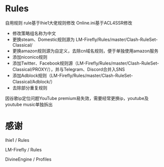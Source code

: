# Rules
自用规则
rule基于lhie1大佬规则修改
Online.ini基于ACL4SSR修改
- 修改策略组名称为中文
- 更换steam、Domestic规则源为 LM-Firefly/Rules/master/Clash-RuleSet-Classical/
- 更换amazon规则源为自定义，去除cn域名规则，便于单独使用amazon服务
- 添加niconico规则
- 添加Twitter、Facebook规则源（LM-Firefly/Rules/master/Clash-RuleSet-Classical/PROXY/），并与Telegram、Discord合并入SNS
- 添加Adblock规则（LM-Firefly/Rules/master/Clash-RuleSet-Classical/Adblock/）
- 去除部分重复规则

因谷歌ip定位问题YouTube premium易失效，需要经常更换ip，youtube及youtube music单独拆出

# 感谢

lhie1 / Rules

LM-Firefly / Rules

DivineEngine / Profiles
